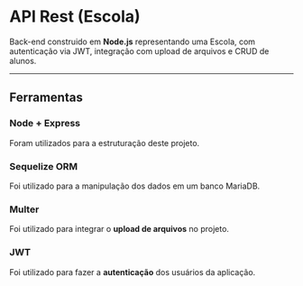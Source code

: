 # **API Rest (Escola)**

Back-end construido em **Node.js** representando uma Escola, com autenticação via JWT, integração com upload de arquivos e CRUD de alunos.
***
## **Ferramentas**
### **Node + Express**
Foram utilizados para a estruturação deste projeto.
### **Sequelize ORM**
Foi utilizado para a manipulação dos dados em um banco MariaDB.
### **Multer**
Foi utilizado para integrar o **upload de arquivos** no projeto.
### **JWT**
Foi utilizado para fazer a **autenticação** dos usuários da aplicação.
